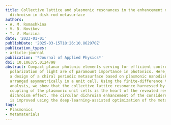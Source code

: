 ```yaml
---
title: Collective lattice and plasmonic resonances in the enhancement of circular
  dichroism in disk–rod metasurface
authors:
- A. M. Romashkina
- V. B. Novikov
- T. V. Murzina
date: '2023-01-01'
publishDate: '2025-03-15T18:26:10.862970Z'
publication_types:
- article-journal
publication: '*Journal of Applied Physics*'
doi: 10.1063/5.0124798
abstract: Compact planar photonic elements serving for efficient control over the
  polarization of light are of paramount importance in photonics. Here, we propose
  a design of a chiral periodic metasurface based on plasmonic nanodisks and nanorods
  arranged asymmetrically in a unit cell. Using the finite-difference time-domain
  analysis, we show that the collective lattice resonance harnessed by the diffraction
  coupling of the plasmonic unit cells is the heart of the revealed resonant 38% circular
  dichroism effect. The circular dichroism enhancement of the considered structure
  is improved using the deep-learning-assisted optimization of the metasurface design.
tags:
- Plasmonics
- Metamaterials
---
```


